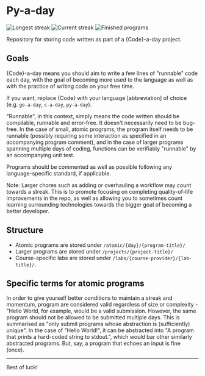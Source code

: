 # Py-a-day

![Longest streak](https://img.shields.io/badge/Longest_streak-3-green)
![Current streak](https://img.shields.io/badge/Current_streak-3-green)
![Finished programs](https://img.shields.io/badge/Finished_programs-0-yellow)

Repository for storing code written as part of a {Code}-a-day project.

## Goals

{Code}-a-day means you should aim to write a few lines of "runnable" code each day, with the goal of becoming more used to the language as well as with the practice of writing code on your free time.

If you want, replace {Code} with your language [abbreviation] of choice (e.g. `go-a-day`, `c-a-day`, `py-a-day`).

"Runnable", in this context, simply means the code written should be compilable, runnable and error-free. It doesn't necessarily need to be bug-free. In the case of small, atomic programs, the program itself needs to be runnable (possibly requiring some interaction as specified in an accompanying program comment), and in the case of larger programs spanning multiple days of coding, functions can be verifiably "runnable" by an accompanying unit test.

Programs should be commented as well as possible following any language-specific standard, if applicable.

Note: Larger chores such as adding or overhauling a workflow may count towards a streak. This is to promote focusing on completing quality-of-life improvements in the repo, as well as allowing you to sometimes count learning surrounding technologies towards the bigger goal of becoming a better developer.

## Structure

- Atomic programs are stored under `/atomic/{day}/{program-title}/`
- Larger programs are stored under `/projects/{project-title}/`
- Course-specific labs are stored under `/labs/{course-provider}/{lab-title}/`.

## Specific terms for atomic programs

In order to give yourself better conditions to maintain a streak and momentum, program are considered valid regardless of size or complexity - "Hello World, for example, would be a valid submission. However, the same program should not be allowed to be submitted multiple days. This is summarised as "only submit programs whose abstraction is (sufficiently) unique". In the case of "Hello World!", it can be abstracted into "A program that prints a hard-coded string to stdout.", which would bar other similarly abstracted programs. But, say, a program that echoes an input is fine (once).

---

Best of luck!
